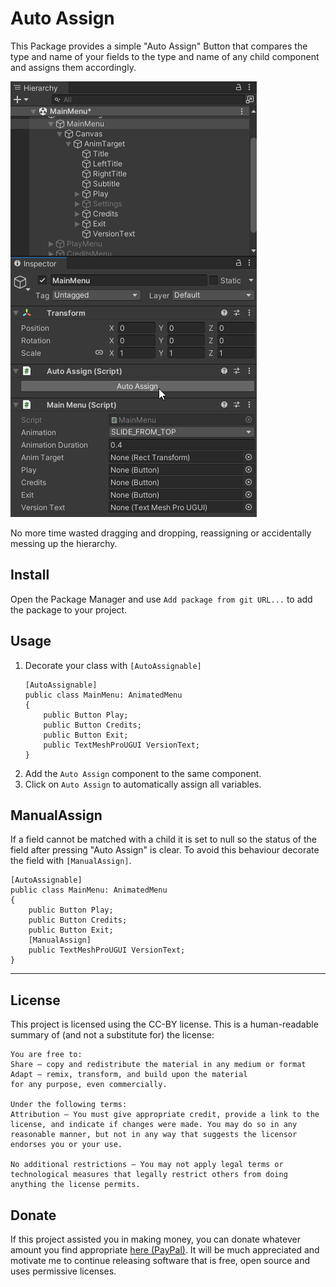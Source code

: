 # Auto Assign
This Package provides a simple "Auto Assign" Button that compares the type and name of your fields to the type and name of any child component and assigns them accordingly. 

![demo](demo.gif)

No more time wasted dragging and dropping, reassigning or accidentally messing up the hierarchy.

## Install
Open the Package Manager and use `Add package from git URL...` to add the package to your project.

## Usage
1. Decorate your class with `[AutoAssignable]`
    ```
    [AutoAssignable]
    public class MainMenu: AnimatedMenu
    {
        public Button Play;
        public Button Credits;
        public Button Exit;
        public TextMeshProUGUI VersionText;
    }
    ```
2. Add the `Auto Assign` component to the same component.
3. Click on `Auto Assign` to automatically assign all variables.

## ManualAssign
If a field cannot be matched with a child it is set to null so the status of the field after pressing "Auto Assign" is clear. To avoid this behaviour decorate the field with `[ManualAssign]`. 
```
[AutoAssignable]
public class MainMenu: AnimatedMenu
{
    public Button Play;
    public Button Credits;
    public Button Exit;
    [ManualAssign]
    public TextMeshProUGUI VersionText;
}
```

---
## License
This project is licensed using the CC-BY license. This is a human-readable summary of (and not a substitute for) the license: 
```
You are free to:
Share — copy and redistribute the material in any medium or format
Adapt — remix, transform, and build upon the material
for any purpose, even commercially.

Under the following terms:
Attribution — You must give appropriate credit, provide a link to the license, and indicate if changes were made. You may do so in any reasonable manner, but not in any way that suggests the licensor endorses you or your use.

No additional restrictions — You may not apply legal terms or technological measures that legally restrict others from doing anything the license permits.
``` 

## Donate
If this project assisted you in making money, you can donate whatever amount you find appropriate 
[here (PayPal)](https://www.paypal.com/donate/?hosted_button_id=8NPR5ABGRD89S). It will be much appreciated and motivate me to continue releasing software that is free, open source and uses permissive licenses.